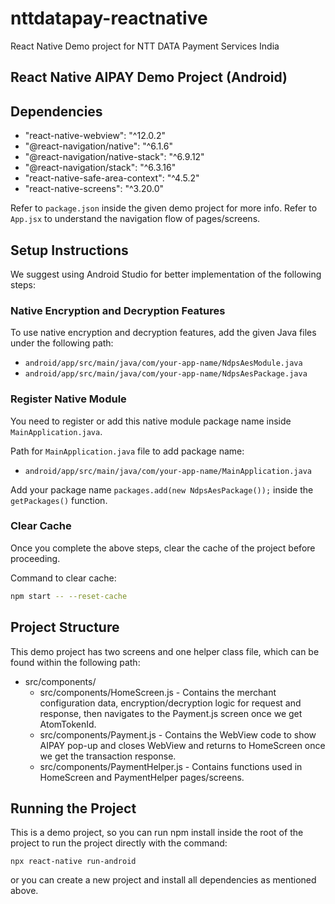 # nttdatapay-reactnative

React Native Demo project for NTT DATA Payment Services India

## React Native AIPAY Demo Project (Android)

## Dependencies
- "react-native-webview": "^12.0.2"
- "@react-navigation/native": "^6.1.6"
- "@react-navigation/native-stack": "^6.9.12"
- "@react-navigation/stack": "^6.3.16"
- "react-native-safe-area-context": "^4.5.2"
- "react-native-screens": "^3.20.0"

Refer to `package.json` inside the given demo project for more info. Refer to `App.jsx` to understand the navigation flow of pages/screens.

## Setup Instructions

We suggest using Android Studio for better implementation of the following steps:

### Native Encryption and Decryption Features

To use native encryption and decryption features, add the given Java files under the following path:

- `android/app/src/main/java/com/your-app-name/NdpsAesModule.java`
- `android/app/src/main/java/com/your-app-name/NdpsAesPackage.java`


### Register Native Module

You need to register or add this native module package name inside `MainApplication.java`.

Path for `MainApplication.java` file to add package name:
- `android/app/src/main/java/com/your-app-name/MainApplication.java`

Add your package name `packages.add(new NdpsAesPackage());` inside the `getPackages()` function.

### Clear Cache

Once you complete the above steps, clear the cache of the project before proceeding.

Command to clear cache:
```bash
npm start -- --reset-cache
```

## Project Structure
This demo project has two screens and one helper class file, which can be found within the following path:

- src/components/
    - src/components/HomeScreen.js - Contains the merchant configuration data, encryption/decryption logic for request and response, then navigates to the Payment.js screen once we get AtomTokenId.
    - src/components/Payment.js - Contains the WebView code to show AIPAY pop-up and closes WebView and returns to HomeScreen once we get the transaction response.
    - src/components/PaymentHelper.js - Contains functions used in HomeScreen and PaymentHelper pages/screens.

## Running the Project
This is a demo project, so you can run npm install inside the root of the project to run the project directly with the command:

```
npx react-native run-android
```
or you can create a new project and install all dependencies as mentioned above.